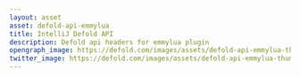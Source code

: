 ```yaml
---
layout: asset
asset: defold-api-emmylua
title: IntelliJ Defold API
description: Defold api headers for emmylua plugin
opengraph_image: https://defold.com/images/assets/defold-api-emmylua-thumb.png
twitter_image: https://defold.com/images/assets/defold-api-emmylua-thumb.png
---
```

